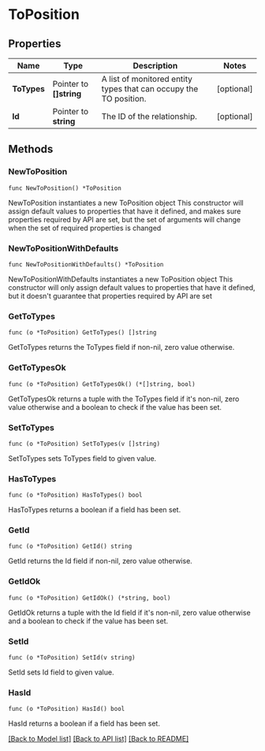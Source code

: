 # ToPosition

## Properties

Name | Type | Description | Notes
------------ | ------------- | ------------- | -------------
**ToTypes** | Pointer to **[]string** | A list of monitored entity types that can occupy the TO position. | [optional] 
**Id** | Pointer to **string** | The ID of the relationship. | [optional] 

## Methods

### NewToPosition

`func NewToPosition() *ToPosition`

NewToPosition instantiates a new ToPosition object
This constructor will assign default values to properties that have it defined,
and makes sure properties required by API are set, but the set of arguments
will change when the set of required properties is changed

### NewToPositionWithDefaults

`func NewToPositionWithDefaults() *ToPosition`

NewToPositionWithDefaults instantiates a new ToPosition object
This constructor will only assign default values to properties that have it defined,
but it doesn't guarantee that properties required by API are set

### GetToTypes

`func (o *ToPosition) GetToTypes() []string`

GetToTypes returns the ToTypes field if non-nil, zero value otherwise.

### GetToTypesOk

`func (o *ToPosition) GetToTypesOk() (*[]string, bool)`

GetToTypesOk returns a tuple with the ToTypes field if it's non-nil, zero value otherwise
and a boolean to check if the value has been set.

### SetToTypes

`func (o *ToPosition) SetToTypes(v []string)`

SetToTypes sets ToTypes field to given value.

### HasToTypes

`func (o *ToPosition) HasToTypes() bool`

HasToTypes returns a boolean if a field has been set.

### GetId

`func (o *ToPosition) GetId() string`

GetId returns the Id field if non-nil, zero value otherwise.

### GetIdOk

`func (o *ToPosition) GetIdOk() (*string, bool)`

GetIdOk returns a tuple with the Id field if it's non-nil, zero value otherwise
and a boolean to check if the value has been set.

### SetId

`func (o *ToPosition) SetId(v string)`

SetId sets Id field to given value.

### HasId

`func (o *ToPosition) HasId() bool`

HasId returns a boolean if a field has been set.


[[Back to Model list]](../README.md#documentation-for-models) [[Back to API list]](../README.md#documentation-for-api-endpoints) [[Back to README]](../README.md)


